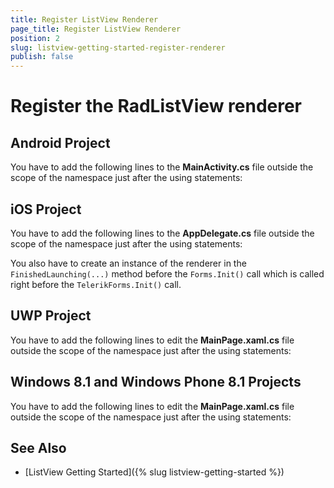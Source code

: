 ```yaml
---
title: Register ListView Renderer
page_title: Register ListView Renderer
position: 2
slug: listview-getting-started-register-renderer
publish: false
---
```


# Register the RadListView renderer

## Android Project

You have to add the following lines to the **MainActivity.cs** file outside the scope of the namespace just after the using statements:

<snippet id='listview-getting-started-android-renderer'/>

## iOS Project

You have to add the following lines to the **AppDelegate.cs** file outside the scope of the namespace just after the using statements:

<snippet id='listview-getting-started-ios-renderer'/>

You also have to create an instance of the renderer in the `FinishedLaunching(...)` method before the `Forms.Init()` call which is called right before the `TelerikForms.Init()` call.

<snippet id='listview-getting-started-ios-init'/>
 
## UWP Project

You have to add the following lines to edit the **MainPage.xaml.cs** file outside the scope of the namespace just after the using statements:

<snippet id='listview-getting-started-uwp-renderer'/>

## Windows 8.1 and Windows Phone 8.1 Projects

You have to add the following lines to edit the **MainPage.xaml.cs** file outside the scope of the namespace just after the using statements:

<snippet id='listview-getting-started-winrt-renderer'/>

## See Also

- [ListView Getting Started]({% slug listview-getting-started %})